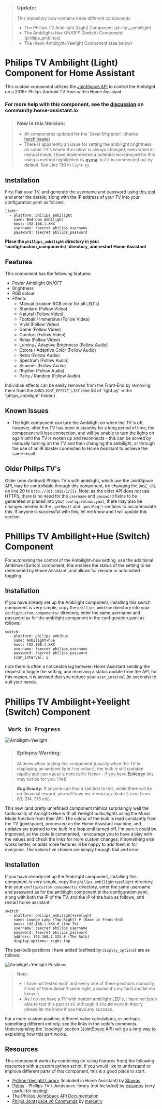 > ### Update:
>
> This repository now contains three different components
> - The Phillips TV Ambilight (Light) Component (phillips_ambilight)
> - The Ambilight+Hue ON/OFF (Switch) Component (phillips_ambihue)
> - The (new) Ambilight+Yeelight Component (see below)



# Philips TV Ambilight (Light) Component for Home Assistant

This custom component utilizes the [JointSpace API](http://jointspace.sourceforge.net/projectdata/documentation/jasonApi/1/doc/API.html) to control the Ambilight on a 2016+ Philips Android TV from within Home Assistant

### For more help with this component, see the [discussion](https://community.home-assistant.io/t/philips-android-tv-ambilights-light-component/67754) on community.home-assistant.io

> ### New in this Version:
> - All components updated for the 'Great Migration' (thanks [hutchinsane](https://github.com/hutchinsane))
> - There is apparently an issue for setting the ambilight brightness on some TV's where the colour is always changed, even when in manual mode, I have implemented a potential workaround for this using a method highlighted by [gyrga](https://community.home-assistant.io/u/gyrga), but it is commented out by default. See Line 130 in ```light.py```

## Installation
First Pair your TV, and generate the username and password using [this tool](https://github.com/suborb/philips_android_tv) and enter the details, along with the IP address of your TV into your configuration.yaml as follows:
```
light:
  - platform: philips_ambilight
    name: Bedroom Ambilight
    host: 192.168.1.XXX
    username: !secret philips_username
    password: !secret philips_password
```

**Place the ```phillips_ambilight``` directory in your 'config/custom_components/' directory, and restart Home Assistant**

## Features
This component has the following features:
- Power Ambilight ON/OFF
- Brightness
- RGB colour
- Effects
  - Manual (custom RGB color for all LED's)
  - Standard (Follow Video)
  - Natural (Follow Video)
  - Football / Immersive (Follow Video)
  - Vivid (Follow Video)
  - Game (Follow Video)
  - Comfort (Follow Video)
  - Relax (Follow Video)
  - Lumina / Adaptive Brightness (Follow Audio)
  - Colora / Adaptive Color (Follow Audio)
  - Retro (Follow Audio)
  - Spectrum (Follow Audio)
  - Scanner (Follow Audio)
  - Rhythm (Follow Audio)
  - Party / Random (Follow Audio)
  
Individual effects can be easily removed from the Front-End by removing them from the ```AMBILIGHT_EFFECT_LIST``` (line 53 of 'light.py' in the 'phlips_ambilight' folder.)

## Known Issues
- The light component can turn the Ambilight on when the TV is off, however, after the TV has been in standby for a long period of time, the component will lose connection, and will be unable to turn the lights on again until the TV is woken up and reconnects - this can be solved by manually turning on the TV and then changing the ambilight, or through the use of an IR blaster connected to Home Assistant to achieve the same result.

## Older Philips TV's
Older (non-Android) Philips TV's with ambilight, which use the JointSpace API, may be controllable through this component, try changing the `BASE_URL` on line 20 to `http://{0}:1925/1/{1}`. Note: as the older API does not use HTTPS, there is no need for the `username` and  `password` fields to be generated or placed into your `configuration.yaml`, there may also be changes needed to the `_getReq()` and `_postReq()` sections to accommodate this, If anyone is successful with this, let me know and I will update this section.

# Phillips TV Ambilight+Hue (Switch) Component
For automating the control of the Ambilight+hue setting, use the additional Ambihue (Switch) component, this enables the status of the setting to be determined by Home Assistant, and allows for remote or automated toggling.
## Installation
If you have already set up the Ambilight component, installing this switch component is very simple, copy the ```phillips_ambihue```  directory into your ```config/custom_components/``` directory,
enter the same username and password as for the ambilight component in the configuration.yaml as follows:
```
switch:
  - platform: philips_ambihue
    name: Ambilight+hue
    host: 192.168.1.XXX
    username: !secret philips_username
    password: !secret philips_password
    scan_interval: 5
```
*note* there is often a noticeable lag between Home Assistant sending the request to toggle the setting, and receiving a status update from the API, for this reason, it is advised that you reduce your `scan_interval` (in seconds) to suit your needs.

# Phillips TV Ambilight+Yeelight (Switch) Component 
## ``` Work in Progress```

![Ambilight+Yeelight](images/ambilight+yeelight.jpg)

>### Epilepsy Warning:
>At times when testing this component (usually when the TV is displaying an ambient light / no colour), the bulb is still updated rapidly and can cause a noticeable flicker - if you have **Epilepsy** this may not be for you. (Yet)

> ***Bug Bounty:*** If anyone can find a solution to this, while there will be no financial reward, you will have my eternal gratitude :) (see Lines 83, 314, 316 etc).

This new (and pretty unrefined) component mimics surprisingly well the funtionality of Amilight+Hue with all Yeelight bulbs/lights using the Music Mode function from their API. The colour of the bulb is read constantly from the TV (jointspace), processed on the Home Assistant machine, and updates are pushed to the bulb in a loop until turned off. I'm sure it could be improved, so the code is commented, I encourage you to have a play with the values and check the links for more custom changes, if something else works better, or adds more features ill be happy to add them in for everyone. The values I've chosen are simply through trial and error. 

## Installation
If you have already set up the Ambilight component, installing this component is very simple, copy the ```philips_ambilight+yeelight``` directory into your ```config/custom_components/``` directory,
enter the same username and password as for the ambilight component in the configuration.yaml, along with both the IP of the TV, and the IP of the bulb as follows, and restart home assistant:
```
switch:
  - platform: philips_ambilight+yeelight
    name: Lounge Lamp (Top Right) # (Name in Front-End)
    host: 192.168.1.XXX # (the TV)
    username: !secret philips_username
    password: !secret philips_password
    address: 192.168.1.XXX # (The Bulb)
    display_options: right-top
```


The per-bulb positions I have added (defined by ```display_options```) are as follows:

![Ambilight+Yeelight Positions](images/ambilight+yeelight_positions.jpg)

> Note: 
> - I have not tested each and every one of these positions manually, if one of them doesn't seem right, assume it's my fault and let me know :)
> - As I do not have a TV with bottom ambilight LED's, I have not been able to test this part at all, although it should work in theory, please let me know if you have any success.

For a more custom position, different value calculations, or perhaps something different entirely, see the links in the code's comments. Understanding the 'topology' section [(JointSpace API)](http://jointspace.sourceforge.net/projectdata/documentation/jasonApi/1/doc/API.html) will go a long way to explaining how this part works.

## Resources

This component works by combining (or using features from) the following resources with a custom python script, if you would like to understand or improve different parts of this component, this is a good place to start:
- [Python-Yeelight Library](https://yeelight.readthedocs.io/en/latest/) (Included in Home Assistant) by [Stavros](https://gitlab.com/stavros)
- [Pylips](https://github.com/eslavnov/pylips) - Phillips TV / Jointspace library (not Included) by [eslavnov](https://github.com/eslavnov) (very useful for testing)
- The Phillips [JointSpace API  Documentation](http://jointspace.sourceforge.net/projectdata/documentation/jasonApi/1/doc/API.html)
- [Philps Jointspace v6 Commands](https://gist.github.com/marcelrv/ee9a7cf97c227d069e4ee88d26691019) by [marcelrv](https://gist.github.com/marcelrv)
